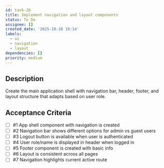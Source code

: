 ```yaml
---
id: task-26
title: Implement navigation and layout components
status: To Do
assignee: []
created_date: '2025-10-10 19:14'
labels:
  - ui
  - navigation
  - layout
dependencies: []
priority: medium
---
```


## Description

<!-- SECTION:DESCRIPTION:BEGIN -->
Create the main application shell with navigation bar, header, footer, and layout structure that adapts based on user role.
<!-- SECTION:DESCRIPTION:END -->

## Acceptance Criteria
<!-- AC:BEGIN -->
- [ ] #1 App shell component with navigation is created
- [ ] #2 Navigation bar shows different options for admin vs guest users
- [ ] #3 Logout button is available when user is authenticated
- [ ] #4 User role/name is displayed in header when logged in
- [ ] #5 Footer component is created with basic info
- [ ] #6 Layout is consistent across all pages
- [ ] #7 Navigation highlights current active route
<!-- AC:END -->
